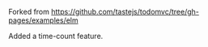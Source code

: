 Forked from https://github.com/tastejs/todomvc/tree/gh-pages/examples/elm

Added a time-count feature.
